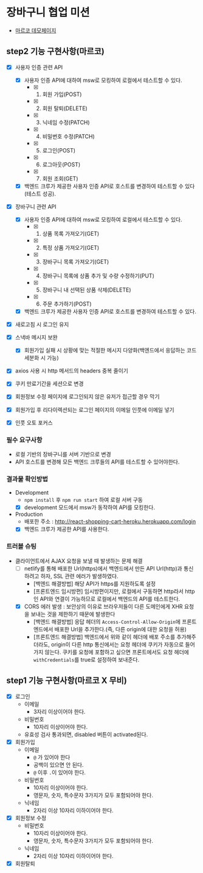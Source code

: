 # 장바구니 협업 미션

- [마르코 데모페이지](http://react-shopping-cart-heroku.herokuapp.com/server)

## step2 기능 구현사항(마르코)

- [x] 사용자 인증 관련 API
  - [x] 사용자 인증 API에 대하여 msw로 모킹하여 로컬에서 테스트할 수 있다.
    - [x] 1. 회원 가입(POST)
    - [x] 2. 회원 탈퇴(DELETE)
    - [x] 3. 닉네임 수정(PATCH)
    - [x] 4. 비밀번호 수정(PATCH)
    - [x] 5. 로그인(POST)
    - [x] 6. 로그아웃(POST)
    - [x] 7. 회원 조회(GET)
  - [x] 백엔드 크루가 제공한 사용자 인증 API로 호스트를 변경하여 테스트할 수 있다(테스트 성공).
- [x] 장바구니 관련 API

  - [x] 사용자 인증 API에 대하여 msw로 모킹하여 로컬에서 테스트할 수 있다.
    - [x] 1. 상품 목록 가져오기(GET)
    - [x] 2. 특정 상품 가져오기(GET)
    - [x] 3. 장바구니 목록 가져오기(GET)
    - [x] 4. 장바구니 목록에 상품 추가 및 수량 수정하기(PUT)
    - [x] 5. 장바구니 내 선택된 상품 삭제(DELETE)
    - [x] 6. 주문 추가하기(POST)
  - [x] 백엔드 크루가 제공한 사용자 인증 API로 호스트를 변경하여 테스트할 수 있다.

- [x] 새로고침 시 로그인 유지
- [x] 스낵바 메시지 보완
  - [x] 회원가입 실패 시 상황에 맞는 적절한 메시지 다양화(백엔드에서 응답하는 코드 세분화 시 가능)
- [x] axios 사용 시 http 메서드의 headers 중복 줄이기

- [x] 쿠키 만료기간을 세션으로 변경
- [x] 회원정보 수정 페이지에 로그인되지 않은 유저가 접근할 경우 막기
- [x] 회원가입 후 리다이렉션되는 로그인 페이지의 이메일 인풋에 이메일 넣기
- [x] 인풋 오토 포커스

### 필수 요구사항

- 로컬 기반의 장바구니를 서버 기반으로 변경
- API 호스트를 변경해 모든 백엔드 크루들의 API를 테스트할 수 있어야한다.

### 결과물 확인방법

- Development
  - `npm install` 후 `npm run start` 하여 로컬 서버 구동
  - [x] development 모드에서 msw가 동작하여 API를 모킹한다.
- Production
  - 배포한 주소 : http://react-shopping-cart-heroku.herokuapp.com/login
  - [x] 백엔드 크루가 제공한 API를 사용한다.

### 트러블 슈팅

- 클라이언트에서 AJAX 요청을 보낼 때 발생하는 문제 해결
  - [ ] netlify를 통해 배포한 Url(https)에서 백엔드에서 만든 API Url(http)과 통신하려고 하자, SSL 관련 에러가 발생하였다.
    - [백엔드 해결방법] 해당 API가 https를 지원하도록 설정
    - [프론트엔드 임시방편] 임시방편이지만, 로컬에서 구동하면 http라서 http인 API와 연결이 가능하므로 로컬에서 백엔드의 API를 테스트한다.
  - [x] CORS 에러 발생 : 보안상의 이유로 브라우저들이 다른 도메인에게 XHR 요청을 보내는 것을 제한하기 때문에 발생한다
    - [백엔드 해결방법] 응답 헤더의 `Access-Control-Allow-Origin`에 프론트엔드에서 배포한 Url을 추가한다.(즉, 다른 origin에 대한 요청을 허용)
    - [프론트엔드 해결방법] 백엔드에서 위와 같이 헤더에 배포 주소를 추가해주더라도, origin이 다른 http 통신에서는 요청 헤더에 쿠키가 자동으로 들어가지 않는다. 쿠키를 요청에 포함하고 싶으면 프론트에서도 요청 헤더에 `withCredentials`를 true로 설정하여 보내준다.

## step1 기능 구현사항(마르코 X 무비)

- [x] 로그인
  - 이메일
    - 3자리 이상이어야 한다.
  - 비밀번호
    - 10자리 이상이어야 한다.
  * 유효성 검사 통과되면, disabled 버튼이 activated된다.
- [x] 회원가입
  - 이메일
    - `@` 가 있어야 한다
    - 공백이 있으면 안 된다.
    - `@` 이후 `.`이 있어야 한다.
  - 비밀번호
    - 10자리 이상이어야 한다.
    - 영문자, 숫자, 특수문자 3가지가 모두 포함되어야 한다.
  - 닉네임
    - 2자리 이상 10자리 이하이어야 한다.
- [x] 회원정보 수정
  - 비밀번호
    - 10자리 이상이어야 한다.
    - 영문자, 숫자, 특수문자 3가지가 모두 포함되어야 한다.
  - 닉네임
    - 2자리 이상 10자리 이하이어야 한다.
- [x] 회원탈퇴

